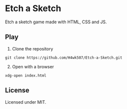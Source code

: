 # Etch a Sketch

Etch a sketch game made with HTML, CSS and JS.

## Play

1. Clone the repository

```shell
git clone https://github.com/H4wk507/Etch-a-Sketch.git
```

2. Open with a browser

```shell
xdg-open index.html
```

## License

Licensed under MIT.
